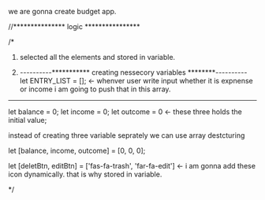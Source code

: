 we are gonna create budget app.

//*************** logic ****************

/*
1. selected all the elements and stored in variable.

2. ----------*********** creating nessecory variables ********----------
let ENTRY_LIST = []; <-  whenver user write input whether it is expnense or income i am going to push that in this array.

-------------------------------------------------

let balance = 0;
let income = 0;
let outcome = 0 <- these three holds the initial value;

instead of creating three variable seprately we can use array destcturing

let [balance, income, outcome] = [0, 0, 0];

let [deletBtn, editBtn] = ['fas-fa-trash', 'far-fa-edit'] <- i am gonna add these icon dynamically. that is why stored in variable.

*/